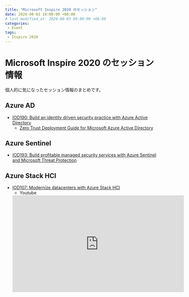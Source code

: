 ```yaml
---
title: "Microsoft Inspire 2020 のセッション"
date: 2020-08-03 18:00:00 +08:00
# last_modified_at: 2020-08-03 09:00:00 +08:00
categories: 
 - Event
tags: 
 - Inspire 2020
---
```


# Microsoft Inspire 2020 のセッション情報
個人的に気になったセッション情報のまとめです。

## Azure AD
+ [IOD190: Build an identity driven security practice with Azure Active Directory](https://myinspire.microsoft.com/sessions/1bc5b5f4-bb89-4747-a3ed-3fe3666e5fb1?source=sessions)
    + [Zero Trust Deployment Guide for Microsoft Azure Active Directory](https://www.microsoft.com/security/blog/2020/04/30/zero-trust-deployment-guide-azure-active-directory/)

## Azure Sentinel
+ [IOD193: Build profitable managed security services with Azure Sentinel and Microsoft Threat Protection](https://myinspire.microsoft.com/sessions/61155a23-1489-4fca-a2e4-1a20c0cda8b7?source=sessions)

## Azure Stack HCI
+ [IOD107: Modernize datacenters with Azure Stack HCI](https://myinspire.microsoft.com/sessions/4a50e354-b3a8-4d54-9d2a-9dc723ac1030?source=sessions)
    + Youtube
    <iframe width="560" height="315" src="https://www.youtube.com/embed/FC_uo6zv5Fs" frameborder="0" allow="accelerometer; autoplay; encrypted-media; gyroscope; picture-in-picture" allowfullscreen></iframe>




